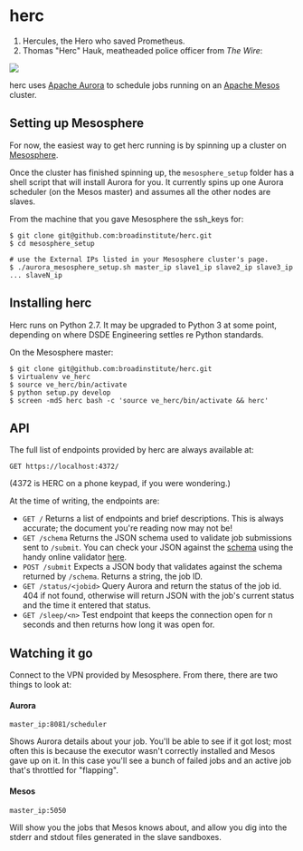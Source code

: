 # herc

1. Hercules, the Hero who saved Prometheus.
2. Thomas "Herc" Hauk, meatheaded police officer from *The Wire*:

![](http://upload.wikimedia.org/wikipedia/en/1/12/The_Wire_Herc.jpg)

herc uses [Apache Aurora](http://aurora.incubator.apache.org/) to schedule jobs running on an [Apache Mesos](http://mesos.apache.org/) cluster.

## Setting up Mesosphere

For now, the easiest way to get herc running is by spinning up a cluster on [Mesosphere](https://google.mesosphere.com/).

Once the cluster has finished spinning up, the `mesosphere_setup` folder has a shell script that will install Aurora for you. It currently spins up one Aurora scheduler (on the Mesos master) and assumes all the other nodes are slaves.

From the machine that you gave Mesosphere the ssh_keys for:

```
$ git clone git@github.com:broadinstitute/herc.git
$ cd mesosphere_setup

# use the External IPs listed in your Mesosphere cluster's page.
$ ./aurora_mesosphere_setup.sh master_ip slave1_ip slave2_ip slave3_ip ... slaveN_ip
```

## Installing herc

Herc runs on Python 2.7. It may be upgraded to Python 3 at some point, depending on where DSDE Engineering settles re Python standards.

On the Mesosphere master:

```
$ git clone git@github.com:broadinstitute/herc.git
$ virtualenv ve_herc
$ source ve_herc/bin/activate
$ python setup.py develop
$ screen -mdS herc bash -c 'source ve_herc/bin/activate && herc'
```

## API

The full list of endpoints provided by herc are always available at:

`GET https://localhost:4372/`

(4372 is HERC on a phone keypad, if you were wondering.)

At the time of writing, the endpoints are:

* `GET /` Returns a list of endpoints and brief descriptions. This is always accurate; the document you're reading now may not be!
* `GET /schema` Returns the JSON schema used to validate job submissions sent to `/submit`. You can check your JSON against the [schema](data/schemas/jobsubmit.json) using the handy online validator [here](http://json-schema-validator.herokuapp.com/).
* `POST /submit` Expects a JSON body that validates against the schema returned by `/schema`. Returns a string, the job ID.
* `GET /status/<jobid>` Query Aurora and return the status of the job id. 404 if not found, otherwise will return JSON with the job's current status and the time it entered that status.
* `GET /sleep/<n>` Test endpoint that keeps the connection open for n seconds and then returns how long it was open for.

## Watching it go

Connect to the VPN provided by Mesosphere. From there, there are two things to look at:

#### Aurora

`master_ip:8081/scheduler`

Shows Aurora details about your job. You'll be able to see if it got lost; most often this is because the executor wasn't correctly installed and Mesos gave up on it. In this case you'll see a bunch of failed jobs and an active job that's throttled for "flapping".

#### Mesos

`master_ip:5050`

Will show you the jobs that Mesos knows about, and allow you dig into the stderr and stdout files generated in the slave sandboxes.
